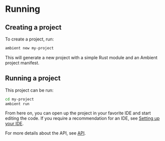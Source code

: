 # Running

## Creating a project

To create a project, run:

```sh
ambient new my-project
```

This will generate a new project with a simple Rust module and an Ambient project manifest.

## Running a project

This project can be run:

```sh
cd my-project
ambient run
```

From here on, you can open up the project in your favorite IDE and start editing the code. If you require a recommendation for an IDE, see [Setting up your IDE](#setting-up-your-ide).

For more details about the API, see [API](./api.md).
